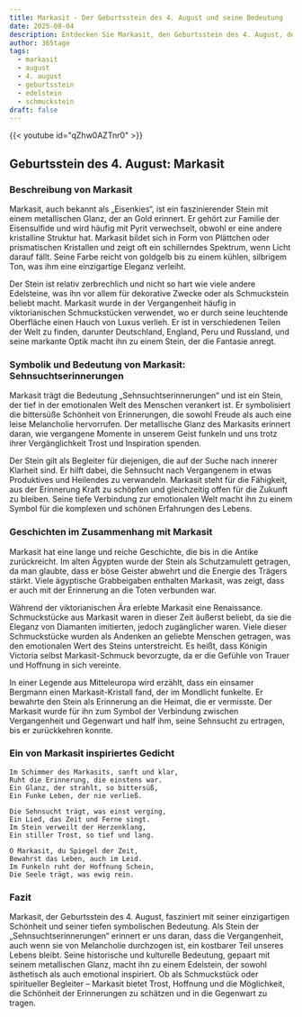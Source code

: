 ```yaml
---
title: Markasit - Der Geburtsstein des 4. August und seine Bedeutung
date: 2025-08-04
description: Entdecken Sie Markasit, den Geburtsstein des 4. August, der Sehnsuchtserinnerungen symbolisiert. Seine Symbolik und Geschichte werden Sie inspirieren.
author: 365tage
tags:
  - markasit
  - august
  - 4. august
  - geburtsstein
  - edelstein
  - schmuckstein
draft: false
---
```


{{< youtube id="qZhw0AZTnr0" >}}

## Geburtsstein des 4. August: Markasit

### Beschreibung von Markasit

Markasit, auch bekannt als „Eisenkies“, ist ein faszinierender Stein mit einem metallischen Glanz, der an Gold erinnert. Er gehört zur Familie der Eisensulfide und wird häufig mit Pyrit verwechselt, obwohl er eine andere kristalline Struktur hat. Markasit bildet sich in Form von Plättchen oder prismatischen Kristallen und zeigt oft ein schillerndes Spektrum, wenn Licht darauf fällt. Seine Farbe reicht von goldgelb bis zu einem kühlen, silbrigem Ton, was ihm eine einzigartige Eleganz verleiht.

Der Stein ist relativ zerbrechlich und nicht so hart wie viele andere Edelsteine, was ihn vor allem für dekorative Zwecke oder als Schmuckstein beliebt macht. Markasit wurde in der Vergangenheit häufig in viktorianischen Schmuckstücken verwendet, wo er durch seine leuchtende Oberfläche einen Hauch von Luxus verlieh. Er ist in verschiedenen Teilen der Welt zu finden, darunter Deutschland, England, Peru und Russland, und seine markante Optik macht ihn zu einem Stein, der die Fantasie anregt.

### Symbolik und Bedeutung von Markasit: Sehnsuchtserinnerungen

Markasit trägt die Bedeutung „Sehnsuchtserinnerungen“ und ist ein Stein, der tief in der emotionalen Welt des Menschen verankert ist. Er symbolisiert die bittersüße Schönheit von Erinnerungen, die sowohl Freude als auch eine leise Melancholie hervorrufen. Der metallische Glanz des Markasits erinnert daran, wie vergangene Momente in unserem Geist funkeln und uns trotz ihrer Vergänglichkeit Trost und Inspiration spenden.

Der Stein gilt als Begleiter für diejenigen, die auf der Suche nach innerer Klarheit sind. Er hilft dabei, die Sehnsucht nach Vergangenem in etwas Produktives und Heilendes zu verwandeln. Markasit steht für die Fähigkeit, aus der Erinnerung Kraft zu schöpfen und gleichzeitig offen für die Zukunft zu bleiben. Seine tiefe Verbindung zur emotionalen Welt macht ihn zu einem Symbol für die komplexen und schönen Erfahrungen des Lebens.

### Geschichten im Zusammenhang mit Markasit

Markasit hat eine lange und reiche Geschichte, die bis in die Antike zurückreicht. Im alten Ägypten wurde der Stein als Schutzamulett getragen, da man glaubte, dass er böse Geister abwehrt und die Energie des Trägers stärkt. Viele ägyptische Grabbeigaben enthalten Markasit, was zeigt, dass er auch mit der Erinnerung an die Toten verbunden war.

Während der viktorianischen Ära erlebte Markasit eine Renaissance. Schmuckstücke aus Markasit waren in dieser Zeit äußerst beliebt, da sie die Eleganz von Diamanten imitierten, jedoch zugänglicher waren. Viele dieser Schmuckstücke wurden als Andenken an geliebte Menschen getragen, was den emotionalen Wert des Steins unterstreicht. Es heißt, dass Königin Victoria selbst Markasit-Schmuck bevorzugte, da er die Gefühle von Trauer und Hoffnung in sich vereinte.

In einer Legende aus Mitteleuropa wird erzählt, dass ein einsamer Bergmann einen Markasit-Kristall fand, der im Mondlicht funkelte. Er bewahrte den Stein als Erinnerung an die Heimat, die er vermisste. Der Markasit wurde für ihn zum Symbol der Verbindung zwischen Vergangenheit und Gegenwart und half ihm, seine Sehnsucht zu ertragen, bis er zurückkehren konnte.

### Ein von Markasit inspiriertes Gedicht

```
Im Schimmer des Markasits, sanft und klar,  
Ruht die Erinnerung, die einstens war.  
Ein Glanz, der strahlt, so bittersüß,  
Ein Funke Leben, der nie verließ.  

Die Sehnsucht trägt, was einst verging,  
Ein Lied, das Zeit und Ferne singt.  
Im Stein verweilt der Herzenklang,  
Ein stiller Trost, so tief und lang.  

O Markasit, du Spiegel der Zeit,  
Bewahrst das Leben, auch im Leid.  
Im Funkeln ruht der Hoffnung Schein,  
Die Seele trägt, was ewig rein.  
```

### Fazit

Markasit, der Geburtsstein des 4. August, fasziniert mit seiner einzigartigen Schönheit und seiner tiefen symbolischen Bedeutung. Als Stein der „Sehnsuchtserinnerungen“ erinnert er uns daran, dass die Vergangenheit, auch wenn sie von Melancholie durchzogen ist, ein kostbarer Teil unseres Lebens bleibt. Seine historische und kulturelle Bedeutung, gepaart mit seinem metallischen Glanz, macht ihn zu einem Edelstein, der sowohl ästhetisch als auch emotional inspiriert. Ob als Schmuckstück oder spiritueller Begleiter – Markasit bietet Trost, Hoffnung und die Möglichkeit, die Schönheit der Erinnerungen zu schätzen und in die Gegenwart zu tragen.